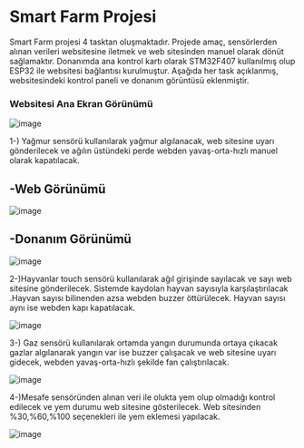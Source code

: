 # Smart Farm Projesi
Smart Farm projesi 4 tasktan oluşmaktadır. Projede amaç, sensörlerden alınan verileri websitesine iletmek ve web sitesinden manuel olarak dönüt sağlamaktır. Donanımda ana kontrol kartı olarak STM32F407 kullanılmış olup ESP32 ile websitesi bağlantısı kurulmuştur. Aşağıda her task açıklanmış, websitesindeki kontrol paneli ve donanım görüntüsü eklenmiştir.

### Websitesi Ana Ekran Görünümü

![image](https://github.com/azimekara/smartfarm-webtek-/blob/main/websitesigorunumu/anaekran.png)

1-) Yağmur sensörü kullanılarak yağmur algılanacak, web sitesine uyarı gönderilecek ve ağılın üstündeki perde webden yavaş-orta-hızlı manuel olarak kapatılacak.	

## -Web Görünümü

![image](https://github.com/azimekara/smartfarm-webtek-/blob/main/websitesigorunumu/yagmursensorugorunumu.png)
## -Donanım Görünümü


![image](https://github.com/azimekara/smartfarm-webtek-/blob/main/fritzingcizimleri/rainsistemifritzing.png)


2-)Hayvanlar touch sensörü kullanılarak ağıl girişinde sayılacak ve sayı web sitesine gönderilecek. Sistemde kaydolan hayvan sayısıyla karşılaştırılacak .Hayvan sayısı bilinenden azsa webden buzzer öttürülecek. Hayvan sayısı aynı ise webden kapı kapatılacak.	


![image](https://github.com/azimekara/smartfarm-webtek-/blob/main/fritzingcizimleri/touchsistemifritzing.PNG)


3-) Gaz sensörü kullanılarak ortamda yangın durumunda ortaya çıkacak gazlar algılanarak yangın var ise buzzer çalışacak ve web sitesine uyarı gidecek, webden yavaş-orta-hızlı şekilde fan çalıştırılacak.			


![image](https://github.com/azimekara/smartfarm-webtek-/blob/main/fritzingcizimleri/gazsistemifritzing.PNG)


4-)Mesafe sensöründen alınan veri ile olukta yem olup olmadığı kontrol edilecek ve yem durumu web sitesine gösterilecek. Web sitesinden %30,%60,%100 seçenekleri ile yem eklemesi yapılacak.			


![image](https://github.com/azimekara/smartfarm-webtek-/blob/main/fritzingcizimleri/mesafesistemifritzing.PNG)


